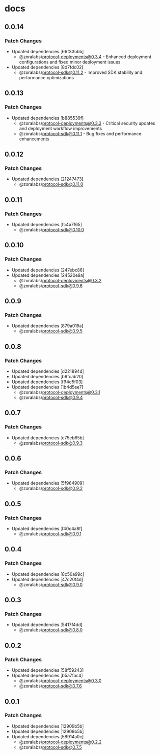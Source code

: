 # docs

## 0.0.14

### Patch Changes

- Updated dependencies [66f33bbb]
  - @zoralabs/protocol-deployments@0.3.4 - Enhanced deployment configurations and fixed minor deployment issues
- Updated dependencies [8d7fdc02]
  - @zoralabs/protocol-sdk@0.11.2 - Improved SDK stability and performance optimizations

## 0.0.13

### Patch Changes

- Updated dependencies [b885539f]
  - @zoralabs/protocol-deployments@0.3.3 - Critical security updates and deployment workflow improvements
  - @zoralabs/protocol-sdk@0.11.1 - Bug fixes and performance enhancements

## 0.0.12

### Patch Changes

- Updated dependencies [21247473]
  - @zoralabs/protocol-sdk@0.11.0

## 0.0.11

### Patch Changes

- Updated dependencies [fc4a7f65]
  - @zoralabs/protocol-sdk@0.10.0

## 0.0.10

### Patch Changes

- Updated dependencies [247ebc86]
- Updated dependencies [24520e9a]
  - @zoralabs/protocol-deployments@0.3.2
  - @zoralabs/protocol-sdk@0.9.6

## 0.0.9

### Patch Changes

- Updated dependencies [879a019a]
  - @zoralabs/protocol-sdk@0.9.5

## 0.0.8

### Patch Changes

- Updated dependencies [d221894d]
- Updated dependencies [b9fcab20]
- Updated dependencies [f94e5f03]
- Updated dependencies [1b4d5ee7]
  - @zoralabs/protocol-deployments@0.3.1
  - @zoralabs/protocol-sdk@0.9.4

## 0.0.7

### Patch Changes

- Updated dependencies [c75eb65b]
  - @zoralabs/protocol-sdk@0.9.3

## 0.0.6

### Patch Changes

- Updated dependencies [5f964909]
  - @zoralabs/protocol-sdk@0.9.2

## 0.0.5

### Patch Changes

- Updated dependencies [f40c4a8f]
  - @zoralabs/protocol-sdk@0.9.1

## 0.0.4

### Patch Changes

- Updated dependencies [8c50a99c]
- Updated dependencies [47c20f4d]
  - @zoralabs/protocol-sdk@0.9.0

## 0.0.3

### Patch Changes

- Updated dependencies [5417f4dd]
  - @zoralabs/protocol-sdk@0.8.0

## 0.0.2

### Patch Changes

- Updated dependencies [58f59243]
- Updated dependencies [b5a7fac4]
  - @zoralabs/protocol-deployments@0.3.0
  - @zoralabs/protocol-sdk@0.7.6

## 0.0.1

### Patch Changes

- Updated dependencies [12909b5b]
- Updated dependencies [12909b5b]
- Updated dependencies [58914a0c]
  - @zoralabs/protocol-deployments@0.2.2
  - @zoralabs/protocol-sdk@0.7.5
